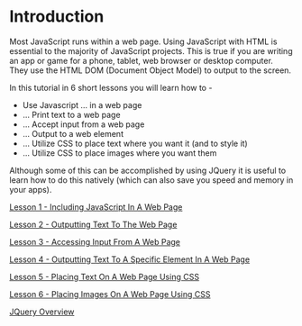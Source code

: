Introduction
============

Most JavaScript runs within a web page.  Using JavaScript with HTML is essential to the majority of JavaScript projects.  This is true if you are writing an app or game for a phone, tablet, web browser or desktop computer. They use the HTML DOM (Document Object Model) to output to the screen.

In this tutorial in 6 short lessons you will learn how to - 

* Use Javascript … in a web page
* … Print text to a web page
* … Accept input from a web page
* … Output to a web element
* … Utilize CSS to place text where you want it (and to style it)
* … Utilize CSS to place images where you want them

Although some of this can be accomplished by using JQuery it is useful to learn how to do this natively (which can also save you speed and memory in your apps).

[Lesson 1 - Including JavaScript In A Web Page](lesson-1.md)

[Lesson 2 - Outputting Text To The Web Page](lesson-2.md)

[Lesson 3 - Accessing Input From A Web Page](lesson-3.md)

[Lesson 4 - Outputting Text To A Specific Element In A Web Page](lesson-4.md)

[Lesson 5 - Placing Text On A Web Page Using CSS](lesson-5.md)

[Lesson 6 - Placing Images On A Web Page Using CSS](lesson-6.md)

[JQuery Overview](jquery.md)
